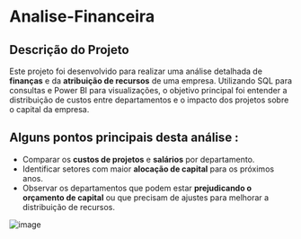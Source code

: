 # Analise-Financeira

## Descrição do Projeto
Este projeto foi desenvolvido para realizar uma análise detalhada de **finanças** e da **atribuição de recursos** de uma empresa. Utilizando SQL para consultas e Power BI para visualizações, o objetivo principal foi entender a distribuição de custos entre departamentos e o impacto dos projetos sobre o capital  da empresa.

## Alguns pontos principais desta análise :
- Comparar os **custos de projetos** e **salários** por departamento.
- Identificar setores com maior **alocação de capital** para os próximos anos.
- Observar os departamentos que podem estar **prejudicando o orçamento de capital** ou que precisam de ajustes para melhorar a distribuição de recursos.

![image](https://github.com/user-attachments/assets/a27fc4c1-2031-44a4-86c5-a9429dd75afd)




